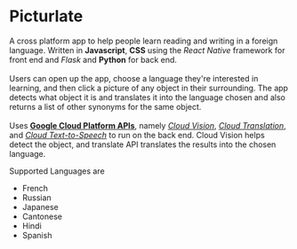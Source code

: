 Picturlate
=====

A cross platform app to help people learn reading and writing in a foreign language.
Written in **Javascript**, **CSS** using the *React Native*  framework for front end and *Flask* and **Python** for back end.<br><br>
Users can open up the app, choose a language they're interested in learning, and then click a picture of any object in their surrounding. The app detects what object it is and translates it into the language chosen and also returns a list of other synonyms for the same object.
<br><br>
Uses [**Google Cloud Platform APIs**](https://cloud.google.com/), namely [*Cloud Vision*](https://cloud.google.com/vision/), [*Cloud Translation*](https://cloud.google.com/translate/), and [*Cloud Text-to-Speech*](https://cloud.google.com/text-to-speech/) to run on the back end. Cloud Vision helps detect the object, and translate API translates the results into the chosen language. <br>

Supported Languages are  
* French
* Russian
* Japanese
* Cantonese
* Hindi
* Spanish


